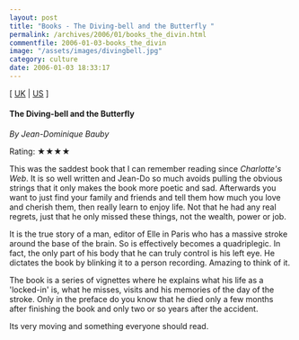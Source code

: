 ```yaml
---
layout: post
title: "Books - The Diving-bell and the Butterfly "
permalink: /archives/2006/01/books_the_divin.html
commentfile: 2006-01-03-books_the_divin
image: "/assets/images/divingbell.jpg"
category: culture
date: 2006-01-03 18:33:17
---
```


\[ [UK](http://www.amazon.co.uk/exec/obidos/ASIN/0007139845/qid=1136572255/sr=8-1/ref=sr_8_xs_ap_i1_xgl/026-7137165-3530015) | [US](http://www.amazon.com/gp/product/0007139845/qid=1136572255/sr=8-1/ref=sr_8_xs_ap_i1_xgl/103-0759430-6653426?n=283155) \]

#### The Diving-bell and the Butterfly

_By Jean-Dominique Bauby_

Rating: ★★★★

This was the saddest book that I can remember reading since _Charlotte's Web_. It is so well written and Jean-Do so much avoids pulling the obvious strings that it only makes the book more poetic and sad. Afterwards you want to just find your family and friends and tell them how much you love and cherish them, then really learn to enjoy life. Not that he had any real regrets, just that he only missed these things, not the wealth, power or job.

It is the true story of a man, editor of Elle in Paris who has a massive stroke around the base of the brain. So is effectively becomes a quadriplegic. In fact, the only part of his body that he can truly control is his left eye. He dictates the book by blinking it to a person recording. Amazing to think of it.

The book is a series of vignettes where he explains what his life as a 'locked-in' is, what he misses, visits and his memories of the day of the stroke. Only in the preface do you know that he died only a few months after finishing the book and only two or so years after the accident.

Its very moving and something everyone should read.
